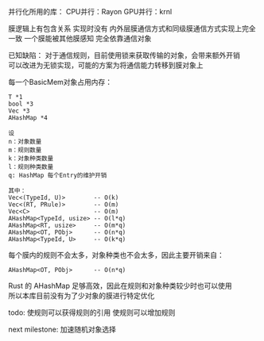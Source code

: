 
并行化所用的库：
CPU并行：Rayon
GPU并行：krnl

膜逻辑上有包含关系 实现时没有 内外层膜通信方式和同级膜通信方式实现上完全一致 
一个膜能被其他膜感知 完全依靠通信对象

已知缺陷： 
对于通信规则，目前使用锁来获取传输的对象，会带来额外开销  
可以改进为无锁实现，可能的方案为将通信能力转移到膜对象上  

每一个BasicMem对象占用内存：  

```
T *1  
bool *3  
Vec *3  
AHashMap *4  

设  
n：对象数量  
m：规则数量  
k：对象种类数量  
l：规则种类数量  
q: HashMap 每个Entry的维护开销  

其中：  
Vec<(TypeId, U)>        -- O(k)
Vec<(RT, PRule)>        -- O(m)
Vec<C>                  -- O(m)
AHashMap<TypeId, usize> -- O(l*q)
AHashMap<RT, usize>     -- O(m*q)
AHashMap<OT, PObj>      -- O(n*q)
AHashMap<TypeId, U>     -- O(k*q)
```

每个膜内的规则不会太多，对象种类也不会太多，因此主要开销来自：  
```
AHashMap<OT, PObj>      -- O(n*q)
```

Rust 的 AHashMap 足够高效，因此在规则和对象种类较少时也可以使用  
所以本库目前没有为了少对象的膜进行特定优化

todo:
使规则可以获得规则的引用
使规则可以增加规则

next milestone:
加速随机对象选择


